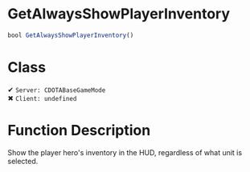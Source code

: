 # GetAlwaysShowPlayerInventory
```js	
bool GetAlwaysShowPlayerInventory()
```
# Class
✔ `Server: CDOTABaseGameMode`  
✖ `Client: undefined`  

# Function Description
Show the player hero's inventory in the HUD, regardless of what unit is selected.
